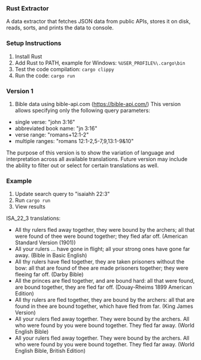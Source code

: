 ### Rust Extractor
A data extractor that fetches JSON data from public APIs, stores it on disk, reads, sorts, and prints the data to console.

### Setup Instructions
1. Install Rust
2. Add Rust to PATH, example for Windows: `%USER_PROFILE%\.cargo\bin`
3. Test the code compilation: `cargo clippy`
4. Run the code: `cargo run`

### Version 1
1. Bible data using bible-api.com (https://bible-api.com/)
This version allows specifying only the following query parameters:
- single verse: "john 3:16"
- abbreviated book name: "jn 3:16"
- verse range: "romans+12:1-2"
- multiple ranges: "romans 12:1-2,5-7,9,13:1-9&10"

The purpose of this version is to show the variation of language and interpretation across all available translations.
Future version may include the ability to filter out or select for certain translations as well.

### Example
1. Update search query to "isaiahh 22:3"
2. Run `cargo run`
3. View results

ISA_22_3 translations:
- All thy rulers fled away together, they were bound by the archers; all that were found of thee were bound together; they fled afar off. (American Standard Version (1901))
- All your rulers ... have gone in flight; all your strong ones have gone far away. (Bible in Basic English)
- All thy rulers have fled together, they are taken prisoners without the bow: all that are found of thee are made prisoners together; they were fleeing far off. (Darby Bible)
- All the princes are fled together, and are bound hard: all that were found, are bound together, they are fled far off. (Douay-Rheims 1899 American Edition)
- All thy rulers are fled together, they are bound by the archers: all that are found in thee are bound together, which have fled from far.  (King James Version)
- All your rulers fled away together. They were bound by the archers. All who were found by you were bound together. They fled far away.  (World English Bible)
- All your rulers fled away together. They were bound by the archers. All who were found by you were bound together. They fled far away.  (World English Bible, British Edition)
